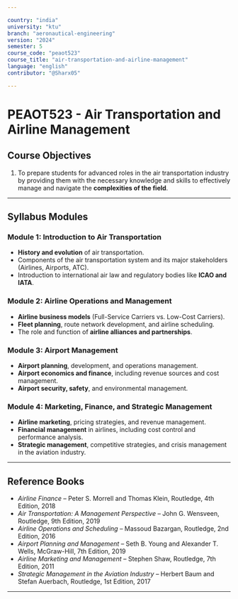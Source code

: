 ```yaml
---

country: "india"
university: "ktu"
branch: "aeronautical-engineering"
version: "2024"
semester: 5
course_code: "peaot523"
course_title: "air-transportation-and-airline-management"
language: "english"
contributor: "@Sharx05"

---
```


# PEAOT523 - Air Transportation and Airline Management

## Course Objectives

1.  To prepare students for advanced roles in the air transportation industry by providing them with the necessary knowledge and skills to effectively manage and navigate the **complexities of the field**.

---

## Syllabus Modules

### Module 1: Introduction to Air Transportation

-   **History and evolution** of air transportation.
-   Components of the air transportation system and its major stakeholders (Airlines, Airports, ATC).
-   Introduction to international air law and regulatory bodies like **ICAO and IATA**.

### Module 2: Airline Operations and Management

-   **Airline business models** (Full-Service Carriers vs. Low-Cost Carriers).
-   **Fleet planning**, route network development, and airline scheduling.
-   The role and function of **airline alliances and partnerships**.

### Module 3: Airport Management

-   **Airport planning**, development, and operations management.
-   **Airport economics and finance**, including revenue sources and cost management.
-   **Airport security, safety**, and environmental management.

### Module 4: Marketing, Finance, and Strategic Management

-   **Airline marketing**, pricing strategies, and revenue management.
-   **Financial management** in airlines, including cost control and performance analysis.
-   **Strategic management**, competitive strategies, and crisis management in the aviation industry.

---

## Reference Books

-   *Airline Finance* – Peter S. Morrell and Thomas Klein, Routledge, 4th Edition, 2018
-   *Air Transportation: A Management Perspective* – John G. Wensveen, Routledge, 9th Edition, 2019
-   *Airline Operations and Scheduling* – Massoud Bazargan, Routledge, 2nd Edition, 2016
-   *Airport Planning and Management* – Seth B. Young and Alexander T. Wells, McGraw-Hill, 7th Edition, 2019
-   *Airline Marketing and Management* – Stephen Shaw, Routledge, 7th Edition, 2011
-   *Strategic Management in the Aviation Industry* – Herbert Baum and Stefan Auerbach, Routledge, 1st Edition, 2017

---
